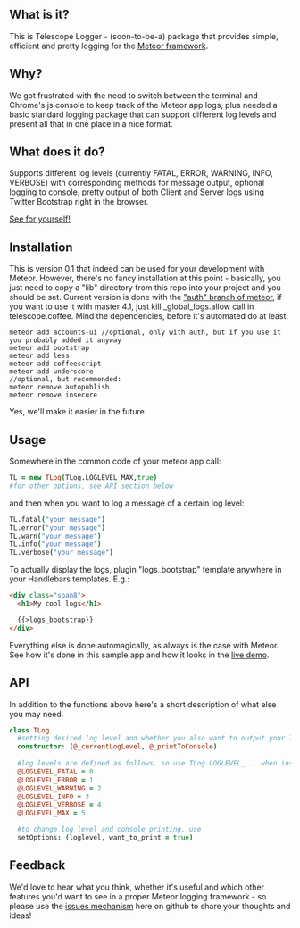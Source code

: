 What is it?
-------------
This is Telescope Logger - (soon-to-be-a) package that provides simple, efficient and pretty logging for the [Meteor framework](http://meteor.com). 

Why?
------
We got frustrated with the need to switch between the terminal and Chrome's js console to keep track of the Meteor app logs, plus needed a basic standard logging package that can support different log levels and present all that in one place in a nice format.

What does it do?
------------------
Supports different log levels (currently FATAL, ERROR, WARNING, INFO, VERBOSE) with corresponding methods for message output, optional logging to console, pretty output of both Client and Server logs using Twitter Bootstrap right in the browser.

[See for yourself!](http://telescope-logger.meteor.com)

Installation
------------
This is version 0.1 that indeed can be used for your development with Meteor. However, there's no fancy installation at this point - basically, you just need to copy a "lib" directory from this repo into your project and you should be set. Current version is done 
with the ["auth" branch of meteor](https://github.com/meteor/meteor/wiki/Getting-Started-with-Auth), if you want to use it with master 4.1, just kill _global_logs.allow call in telescope.coffee. 
Mind the dependencies, before it's automated do at least:

	meteor add accounts-ui //optional, only with auth, but if you use it you probably added it anyway
	meteor add bootstrap
	meteor add less
	meteor add coffeescript
	meteor add underscore
	//optional, but recommended:
	meteor remove autopublish
	meteor remove insecure

Yes, we'll make it easier in the future.

Usage
---------
Somewhere in the common code of your meteor app call:
```coffeescript
TL = new TLog(TLog.LOGLEVEL_MAX,true)
#for other options, see API section below
```
and then when you want to log a message of a certain log level:
```coffeescript
TL.fatal("your message")
TL.error("your message")
TL.warn("your message")
TL.info("your message")
TL.verbose("your message")
```
To actually display the logs, plugin "logs_bootstrap" template anywhere in your Handlebars templates. E.g.:
```html
<div class="span8">
  <h1>My cool logs</h1>

  {{>logs_bootstrap}}
</div>
```

Everything else is done automagically, as always is the case with Meteor. See how it's done in this sample app and how it looks in the [live demo](http://telescope-logger.meteor.com).


API
---------
In addition to the functions above here's a short description of what else you may need.
```coffeescript
class TLog
  #setting desired log level and whether you also want to output your log messages to the console (true or false)
  constructor: (@_currentLogLevel, @_printToConsole)
  
  #log levels are defined as follows, so use TLog.LOGLEVEL_... when instantiating
  @LOGLEVEL_FATAL = 0
  @LOGLEVEL_ERROR = 1
  @LOGLEVEL_WARNING = 2
  @LOGLEVEL_INFO = 3
  @LOGLEVEL_VERBOSE = 4
  @LOGLEVEL_MAX = 5

  #to change log level and console printing, use
  setOptions: (loglevel, want_to_print = true)
```

Feedback
----------
We'd love to hear what you think, whether it's useful and which other features you'd want to see in a proper Meteor logging framework - so please use the [issues mechanism](https://github.com/jhoxray/telescope/issues) here on github to share your thoughts and ideas!

